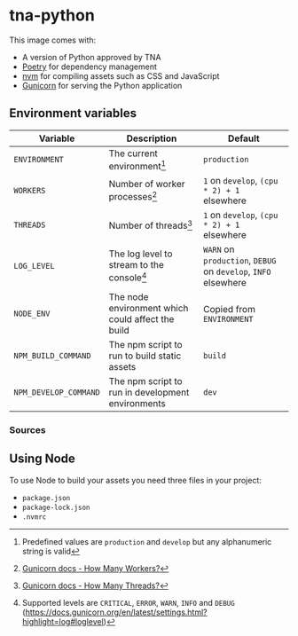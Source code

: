 # tna-python

This image comes with:

- A version of Python approved by TNA
- [Poetry](https://python-poetry.org/) for dependency management
- [nvm](https://github.com/nvm-sh/nvm) for compiling assets such as CSS and JavaScript
- [Gunicorn](https://gunicorn.org/) for serving the Python application

## Environment variables

| Variable              | Description                                       | Default                                                        |
| --------------------- | ------------------------------------------------- | -------------------------------------------------------------- |
| `ENVIRONMENT`         | The current environment[^1]                       | `production`                                                   |
| `WORKERS`             | Number of worker processes[^2]                    | `1` on `develop`, `(cpu * 2) + 1` elsewhere                    |
| `THREADS`             | Number of threads[^3]                             | `1` on `develop`, `(cpu * 2) + 1` elsewhere                    |
| `LOG_LEVEL`           | The log level to stream to the console[^4]        | `WARN` on `production`, `DEBUG` on `develop`, `INFO` elsewhere |
| `NODE_ENV`            | The node environment which could affect the build | Copied from `ENVIRONMENT`                                      |
| `NPM_BUILD_COMMAND`   | The npm script to run to build static assets      | `build`                                                        |
| `NPM_DEVELOP_COMMAND` | The npm script to run in development environments | `dev`                                                          |

### Sources

[^1]: Predefined values are `production` and `develop` but any alphanumeric string is valid
[^2]: [Gunicorn docs - How Many Workers?](https://docs.gunicorn.org/en/latest/design.html#how-many-workers)
[^3]: [Gunicorn docs - How Many Threads?](https://docs.gunicorn.org/en/latest/design.html#how-many-threads)
[^4]: Supported levels are `CRITICAL`, `ERROR`, `WARN`, `INFO` and `DEBUG` (https://docs.gunicorn.org/en/latest/settings.html?highlight=log#loglevel)

## Using Node

To use Node to build your assets you need three files in your project:

- `package.json`
- `package-lock.json`
- `.nvmrc`
